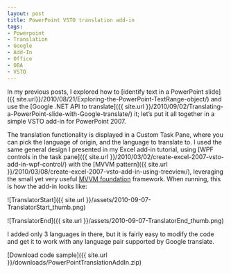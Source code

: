 ```yaml
---
layout: post
title: PowerPoint VSTO translation add-in
tags:
- Powerpoint
- Translation
- Google
- Add-In
- Office
- OBA
- VSTO
---
```


In my previous posts, I explored how to [identify text in a PowerPoint slide]({{ site.url}}/2010/08/21/Exploring-the-PowerPoint-TextRange-object/) and use the [Google .NET API to translate]({{ site.url }}/2010/09/02/Translating-a-PowerPoint-slide-with-Google-translate/) it; let’s put it all together in a simple VSTO add-in for PowerPoint 2007.  

The translation functionality is displayed in a Custom Task Pane, where you can pick the language of origin, and the language to translate to. I used the same general design I presented in my Excel add-in tutorial, using [WPF controls in the task pane]({{ site.url }}/2010/03/02/create-excel-2007-vsto-add-in-wpf-control/) with the [MVVM pattern]({{ site.url }}/2010/03/08/create-excel-2007-vsto-add-in-using-treeview/), leveraging the small yet very useful [MVVM foundation](http://mvvmfoundation.codeplex.com/) framework. When running, this is how the add-in looks like:  

![TranslatorStart]({{ site.url }}/assets/2010-09-07-TranslatorStart_thumb.png)

![TranslatorEnd]({{ site.url }}/assets/2010-09-07-TranslatorEnd_thumb.png)   

I added only 3 languages in there, but it is fairly easy to modify the code and get it to work with any language pair supported by Google translate.  

[Download code sample]({{ site.url }}/downloads/PowerPointTranslationAddIn.zip)
